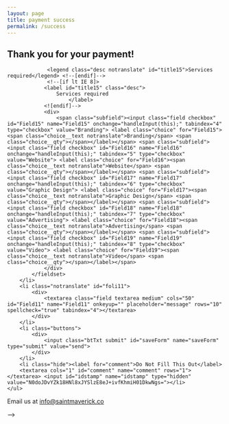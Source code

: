 ```yaml
---
layout: page
title: payment success
permalink: /success
---
```



<div class="homepage-about grid">
	<div class="grid__item medium-up--three-quarters">
		<h2 class="about-large">Thank you for your payment!</h2>
	</div>
</div>



<!--
<form accept-charset="UTF-8" action="https://saintmaverick.wufoo.com/forms/s15awgi11khnj32/#public" autocomplete="off" class="wufoo topLabel page" enctype="multipart/form-data" id="form5" method="post" name="form5" novalidate="">
	<ul>
		<li class="notranslate" id="foli12">
			<div>
				<input class="field text large" id="Field12" maxlength="255" name="Field12" onkeyup="" placeholder="name" tabindex="1" type="text" value="">
			</div>
		</li>
		<li class="notranslate" id="foli9">
			<div>
				<input class="field text large" id="Field9" maxlength="255" name="Field9" placeholder="email" required="" spellcheck="false" tabindex="2" type="email" value="">
			</div>
		</li>
		<li class="notranslate" id="foli13">
			<div>
				<input class="field text nospin large" id="Field13" name="Field13" onkeyup="" placeholder="phone number (optional)" tabindex="3" type="text" value="">
			</div>
		</li>
		<li class="" id="fo5li15">
			<fieldset>
				<!--[if !IE | (gte IE 8)]-->
				 <legend class="desc notranslate" id="title15">Services required</legend> <!--[endif]-->
				 <!--[if lt IE 8]>
	            <label id="title15" class="desc">
	                Services required
	                    </label>
	            <![endif]-->
				<div>
					<span class="subfield"><input class="field checkbox" id="Field15" name="Field15" onchange="handleInput(this);" tabindex="4" type="checkbox" value="Branding"> <label class="choice" for="Field15"><span class="choice__text notranslate">Branding</span> <span class="choice__qty"></span></label></span> <span class="subfield"><input class="field checkbox" id="Field16" name="Field16" onchange="handleInput(this);" tabindex="5" type="checkbox" value="Website"> <label class="choice" for="Field16"><span class="choice__text notranslate">Website</span> <span class="choice__qty"></span></label></span> <span class="subfield"><input class="field checkbox" id="Field17" name="Field17" onchange="handleInput(this);" tabindex="6" type="checkbox" value="Graphic Design"> <label class="choice" for="Field17"><span class="choice__text notranslate">Graphic Design</span> <span class="choice__qty"></span></label></span> <span class="subfield"><input class="field checkbox" id="Field18" name="Field18" onchange="handleInput(this);" tabindex="7" type="checkbox" value="Advertising"> <label class="choice" for="Field18"><span class="choice__text notranslate">Advertising</span> <span class="choice__qty"></span></label></span> <span class="subfield"><input class="field checkbox" id="Field19" name="Field19" onchange="handleInput(this);" tabindex="8" type="checkbox" value="Video"> <label class="choice" for="Field19"><span class="choice__text notranslate">Video</span> <span class="choice__qty"></span></label></span>
				</div>
			</fieldset>
		</li>
		<li class="notranslate" id="foli11">
			<div>
				<textarea class="field textarea medium" cols="50" id="Field11" name="Field11" onkeyup="" placeholder="message" rows="10" spellcheck="true" tabindex="4"></textarea>
			</div>
		</li>
		<li class="buttons">
			<div>
				<input class="btTxt submit" id="saveForm" name="saveForm" type="submit" value="send">
			</div>
		</li>
		<li class="hide"><label for="comment">Do Not Fill This Out</label> 
		<textarea cols="1" id="comment" name="comment" rows="1"></textarea> <input id="idstamp" name="idstamp" type="hidden" value="N0doJDvYZk18HNl8xJYSlzE8eJ+ivfKhmiH01DkwNgs="></li>
	</ul>
</form>

Email us at [info@saintmaverick.co](mailto:brettbradleycampbell@gmail.com)

<style>footer form.wufoo {display: none;}</style> -->
